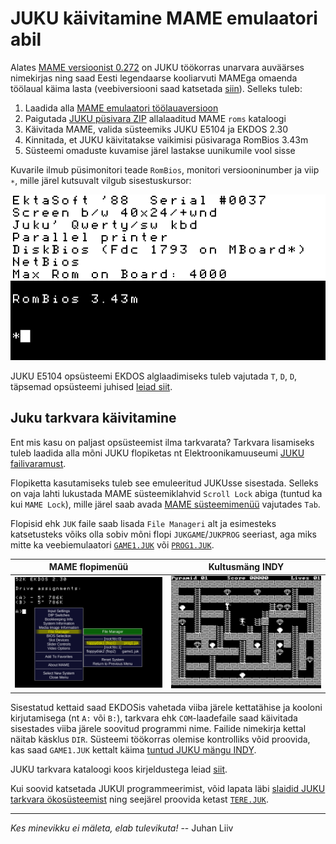 # JUKU käivitamine MAME emulaatori abil

Alates [MAME versioonist 0.272](https://github.com/mamedev/mame/releases/tag/mame0272) on JUKU töökorras unarvara auväärses nimekirjas ning saad Eesti legendaarse kooliarvuti MAMEga omaenda töölaual käima lasta (veebiversiooni saad katsetada [siin](https://infoaed.ee/juku/)). Selleks tuleb:

1. Laadida alla [MAME emulaatori töölauaversioon](https://www.mamedev.org/release.html)
2. Paigutada [JUKU püsivara ZIP](https://github.com/infoaed/juku3000/raw/refs/heads/master/roms/juku.zip) allalaaditud MAME `roms` kataloogi
3. Käivitada MAME, valida süsteemiks JUKU E5104 ja EKDOS 2.30
4. Kinnitada, et JUKU käivitatakse vaikimisi püsivaraga RomBios 3.43m
5. Süsteemi omaduste kuvamise järel lastakse uunikumile vool sisse

Kuvarile ilmub püsimonitori teade `RomBios`, monitori versiooninumber ja viip `∗`, mille järel kutsuvalt vilgub sisestuskursor:

[![EKDOS 2.30 alglaadimine püsimonitorist Rombios 3.43m juhtklahvidega «T», «D», «D»](/images/jukubuut.gif)](https://commons.wikimedia.org/wiki/File:Juku_E5101_booting_up_EKDOS_2.30,_displaying_readme_file_on_screen.webm)

JUKU E5104 opsüsteemi EKDOS alglaadimiseks tuleb vajutada `T`, `D`, `D`, täpsemad opsüsteemi juhised [leiad siit](https://github.com/infoaed/juku3000/blob/master/docs/juku-k%C3%A4sud.md).

## Juku tarkvara käivitamine

Ent mis kasu on paljast opsüsteemist ilma tarkvarata? Tarkvara lisamiseks tuleb laadida alla mõni JUKU flopiketas nt Elektroonikamuuseumi [JUKU failivaramust](https://elektroonikamuuseum.ee/failid/juku/tarkvara/).

Flopiketta kasutamiseks tuleb see emuleeritud JUKUsse sisestada. Selleks on vaja lahti lukustada MAME süsteemiklahvid `Scroll Lock` abiga (tuntud ka kui `MAME Lock`), mille järel saab avada [MAME süsteemimenüü](https://docs.mamedev.org/usingmame/mamemenus.html) vajutades `Tab`.

Flopisid ehk `JUK` faile saab lisada `File Manageri` alt ja esimesteks katsetusteks võiks olla sobiv mõni flopi `JUKGAME`/`JUKPROG` seeriast, aga miks mitte ka veebiemulaatori [`GAME1.JUK`](https://infoaed.ee/juku/game1.juk) või [`PROG1.JUK`](https://infoaed.ee/juku/prog1.juk).

MAME flopimenüü | Kultusmäng INDY
:-------------------------:|:-------------------------:
[![Scroll Locki (tuntud ka kui MAME Lock) vajutamise järel saab TABiga avada MAME flopimenüü](/images/mame-flopimenyy.png)](https://docs.mamedev.org/usingmame/mamemenus.html)  |  [![](/images/indy-game.png)](https://elektroonikamuuseum.ee/juku_arvuti_tarkvara_mang_indy.html)

Sisestatud kettaid saad EKDOSis vahetada viiba järele kettatähise ja kooloni kirjutamisega (nt `A:` või `B:`), tarkvara ehk `COM`-laadefaile saad käivitada sisestades viiba järele soovitud programmi nime. Failide nimekirja kettal näitab käsklus `DIR`. Süsteemi töökorras olemise kontrolliks võid proovida, kas saad `GAME1.JUK` kettalt käima [tuntud JUKU mängu INDY](https://elektroonikamuuseum.ee/juku_arvuti_tarkvara_mang_indy.html).

JUKU tarkvara kataloogi koos kirjeldustega leiad [siit](tarkvara-kataloog.md).

Kui soovid katsetada JUKUl programmeerimist, võid lapata läbi [slaidid JUKU tarkvara ökosüsteemist](https://p6drad-teel.net/~p6der/juku-hingeelu_2024_videota.pdf) ning seejärel proovida ketast [`TERE.JUK`](https://github.com/infoaed/juku3000/raw/refs/heads/master/src/juhan/tere.juk).

----

_Kes minevikku ei mäleta, elab tulevikuta!_ -- Juhan Liiv
